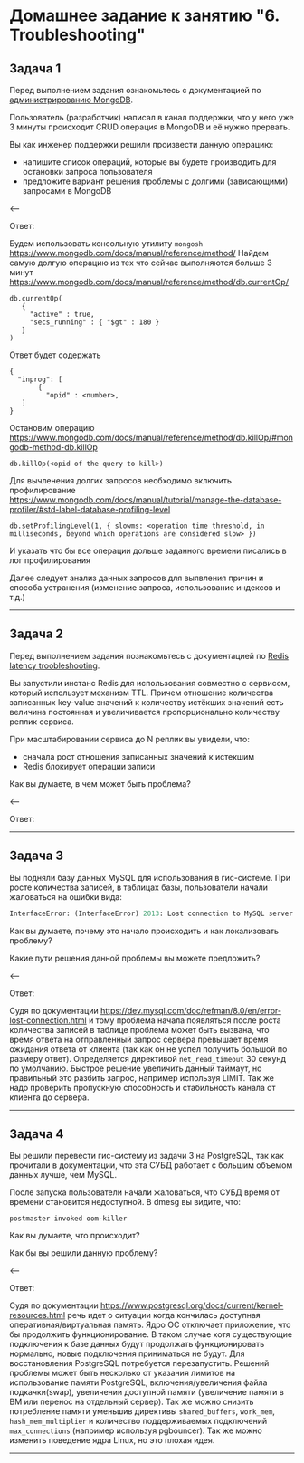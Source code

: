 # Домашнее задание к занятию "6. Troubleshooting"

## Задача 1

Перед выполнением задания ознакомьтесь с документацией по [администрированию MongoDB](https://docs.mongodb.com/manual/administration/).

Пользователь (разработчик) написал в канал поддержки, что у него уже 3 минуты происходит CRUD операция в MongoDB и её 
нужно прервать. 

Вы как инженер поддержки решили произвести данную операцию:
- напишите список операций, которые вы будете производить для остановки запроса пользователя
- предложите вариант решения проблемы с долгими (зависающими) запросами в MongoDB

<--

Ответ:

Будем использовать консольную утилиту `mongosh` https://www.mongodb.com/docs/manual/reference/method/
Найдем самую долгую операцию из тех что сейчас выполняются больше 3 минут https://www.mongodb.com/docs/manual/reference/method/db.currentOp/
```
db.currentOp(
   {
     "active" : true,
     "secs_running" : { "$gt" : 180 }
   }
)
```

Ответ будет содержать
```
{
  "inprog": [
       {
         "opid" : <number>,
   ]
}
```

Остановим операцию https://www.mongodb.com/docs/manual/reference/method/db.killOp/#mongodb-method-db.killOp
```
db.killOp(<opid of the query to kill>)
```

Для вычленения долгих запросов необходимо включить профилирование https://www.mongodb.com/docs/manual/tutorial/manage-the-database-profiler/#std-label-database-profiling-level

```
db.setProfilingLevel(1, { slowms: <operation time threshold, in milliseconds, beyond which operations are considered slow> })
```
И указать что бы все операции дольше заданного времени писались в лог профилирования

Далее следует анализ данных запросов для выявления причин и способа устранения (изменение запроса, использование индексов и т.д.)

---

## Задача 2

Перед выполнением задания познакомьтесь с документацией по [Redis latency troobleshooting](https://redis.io/topics/latency).

Вы запустили инстанс Redis для использования совместно с сервисом, который использует механизм TTL. 
Причем отношение количества записанных key-value значений к количеству истёкших значений есть величина постоянная и
увеличивается пропорционально количеству реплик сервиса. 

При масштабировании сервиса до N реплик вы увидели, что:
- сначала рост отношения записанных значений к истекшим
- Redis блокирует операции записи

Как вы думаете, в чем может быть проблема?

<--

Ответ:




---

## Задача 3

Вы подняли базу данных MySQL для использования в гис-системе. При росте количества записей, в таблицах базы,
пользователи начали жаловаться на ошибки вида:
```python
InterfaceError: (InterfaceError) 2013: Lost connection to MySQL server during query u'SELECT..... '
```

Как вы думаете, почему это начало происходить и как локализовать проблему?

Какие пути решения данной проблемы вы можете предложить?

<--

Ответ:

Судя по документации https://dev.mysql.com/doc/refman/8.0/en/error-lost-connection.html и тому проблема начала появляться после роста количества записей в таблице
проблема может быть вызвана, что время ответа на отправленный запрос сервера превышает время ожидания ответа от клиента (так как он не успел получить большой по размеру ответ). Определяется директивой `net_read_timeout` 30 секунд по умолчанию.
Быстрое решение увеличить данный таймаут, но правильный это разбить запрос, например используя LIMIT.
Так же надо проверить пропускную способность и стабильность канала от клиента до сервера.


---

## Задача 4


Вы решили перевести гис-систему из задачи 3 на PostgreSQL, так как прочитали в документации, что эта СУБД работает с 
большим объемом данных лучше, чем MySQL.

После запуска пользователи начали жаловаться, что СУБД время от времени становится недоступной. В dmesg вы видите, что:

`postmaster invoked oom-killer`

Как вы думаете, что происходит?

Как бы вы решили данную проблему?

<--

Ответ:

Судя по документации https://www.postgresql.org/docs/current/kernel-resources.html речь идет о ситуации когда кончилась доступная оперативная/виртуальная память. Ядро ОС отключает приложение, что бы продолжить функционирование.
В таком случае хотя существующие подключения к базе данных будут продолжать функционировать нормально, новые подключения приниматься не будут. Для восстановления PostgreSQL потребуется перезапустить.
Решений проблемы может быть несколько от указания лимитов на использование памяти PostgreSQL, включения/увеличения файла подкачки(swap), увеличении доступной памяти (увеличение памяти в ВМ или перенос на отдельный сервер). Так же можно снизить потребление памяти уменьшив директивы `shared_buffers`, `work_mem`, `hash_mem_multiplier`
и количество поддерживаемых подключений `max_connections` (например используя pgbouncer). Так же можно изменить поведение ядра Linux, но это плохая идея.

---
